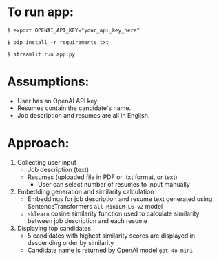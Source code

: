 # To run app:

```
$ export OPENAI_API_KEY="your_api_key_here"

$ pip install -r requirements.txt

$ streamlit run app.py
```

# Assumptions:

- User has an OpenAI API key.
- Resumes contain the candidate's name.
- Job description and resumes are all in English.

# Approach:

1. Collecting user input
   - Job description (text)
   - Resumes (uploaded file in PDF or .txt format, or text)
      - User can select number of resumes to input manually
2. Embedding generation and similarity calculation
   - Embeddings for job description and resume text generated using SentenceTransformers ```all-MiniLM-L6-v2``` model
   - ```sklearn``` cosine similarity function used to calculate similarity between job description and each resume
3. Displaying top candidates
   - 5 candidates with highest similarity scores are displayed in descending order by similarity
   - Candidate name is returned by OpenAI model ```gpt-4o-mini```

